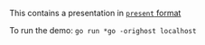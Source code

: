This contains a presentation in [`present` format](https://godoc.org/golang.org/x/tools/present)

To run the demo: `go run *go -orighost localhost`


